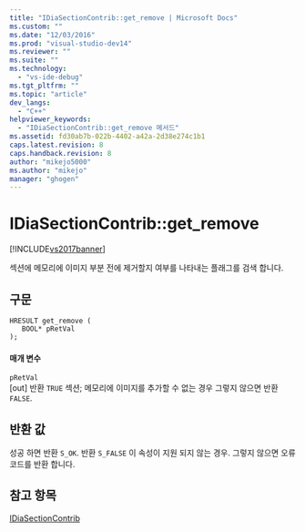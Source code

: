 ```yaml
---
title: "IDiaSectionContrib::get_remove | Microsoft Docs"
ms.custom: ""
ms.date: "12/03/2016"
ms.prod: "visual-studio-dev14"
ms.reviewer: ""
ms.suite: ""
ms.technology: 
  - "vs-ide-debug"
ms.tgt_pltfrm: ""
ms.topic: "article"
dev_langs: 
  - "C++"
helpviewer_keywords: 
  - "IDiaSectionContrib::get_remove 메서드"
ms.assetid: fd30ab7b-022b-4402-a42a-2d38e274c1b1
caps.latest.revision: 8
caps.handback.revision: 8
author: "mikejo5000"
ms.author: "mikejo"
manager: "ghogen"
---
```

# IDiaSectionContrib::get_remove
[!INCLUDE[vs2017banner](../../code-quality/includes/vs2017banner.md)]

섹션에 메모리에 이미지 부분 전에 제거할지 여부를 나타내는 플래그를 검색 합니다.  
  
## 구문  
  
```cpp#  
HRESULT get_remove (   
   BOOL* pRetVal  
);  
```  
  
#### 매개 변수  
 `pRetVal`  
 \[out\] 반환 `TRUE` 섹션; 메모리에 이미지를 추가할 수 없는 경우 그렇지 않으면 반환 `FALSE`.  
  
## 반환 값  
 성공 하면 반환 `S_OK`.  반환 `S_FALSE` 이 속성이 지원 되지 않는 경우.  그렇지 않으면 오류 코드를 반환 합니다.  
  
## 참고 항목  
 [IDiaSectionContrib](../../debugger/debug-interface-access/idiasectioncontrib.md)